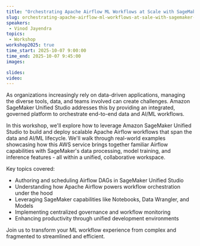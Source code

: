 ```yaml
---
title: "Orchestrating Apache Airflow ML Workflows at Scale with SageMaker Unified Studio"
slug: orchestrating-apache-airflow-ml-workflows-at-sale-with-sagemaker-unified-studio
speakers:
 - Vinod Jayendra
topics:
 - Workshop
workshop2025: true
time_start: 2025-10-07 9:00:00
time_end: 2025-10-07 9:45:00
images: 

slides:
video: 
---
```


As organizations increasingly rely on data-driven applications, managing the diverse tools, data, and teams involved can create challenges. Amazon SageMaker Unified Studio addresses this by providing an integrated, governed platform to orchestrate end-to-end data and AI/ML workflows.

In this workshop, we'll explore how to leverage Amazon SageMaker Unified Studio to build and deploy scalable Apache Airflow workflows that span the data and AI/ML lifecycle. We'll walk through real-world examples showcasing how this AWS service brings together familiar Airflow capabilities with SageMaker's data processing, model training, and inference features - all within a unified, collaborative workspace.

Key topics covered:
* Authoring and scheduling Airflow DAGs in SageMaker Unified Studio
* Understanding how Apache Airflow powers workflow orchestration under the hood
* Leveraging SageMaker capabilities like Notebooks, Data Wrangler, and Models
* Implementing centralized governance and workflow monitoring
* Enhancing productivity through unified development environments

Join us to transform your ML workflow experience from complex and fragmented to streamlined and efficient.